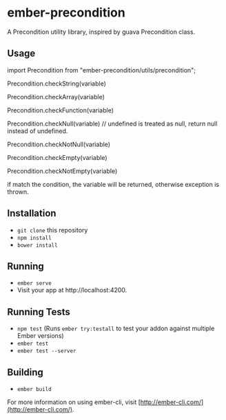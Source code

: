 # ember-precondition

A Precondition utility library, inspired by guava Precondition class.

## Usage

import Precondition from "ember-precondition/utils/precondition";

Precondition.checkString(variable)

Precondition.checkArray(variable)

Precondition.checkFunction(variable)

Precondition.checkNull(variable) // undefined is treated as null, return null instead of undefined.

Precondition.checkNotNull(variable)

Precondition.checkEmpty(variable)

Precondition.checkNotEmpty(variable)

if match the condition, the variable will be returned, otherwise exception is thrown.

## Installation

* `git clone` this repository
* `npm install`
* `bower install`

## Running

* `ember serve`
* Visit your app at http://localhost:4200.

## Running Tests

* `npm test` (Runs `ember try:testall` to test your addon against multiple Ember versions)
* `ember test`
* `ember test --server`

## Building

* `ember build`

For more information on using ember-cli, visit [http://ember-cli.com/](http://ember-cli.com/).
